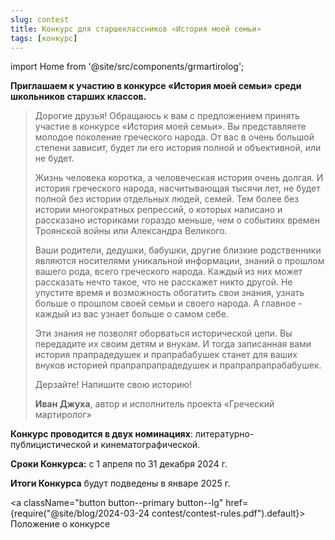 ```yaml
---
slug: contest
title: Конкурс для старшеклассников «История моей семьи»
tags: [конкурс]
---
```

import Home from '@site/src/components/grmartirolog';

**Приглашаем к участию в конкурсе «История моей семьи» среди школьников старших классов.**

<!--truncate-->

> Дорогие друзья! Обращаюсь к вам с предложением принять участие в конкурсе «История моей семьи». Вы представляете молодое поколение греческого народа. От вас в очень большой степени зависит, будет ли его история полной и объективной, или не будет.
>
> Жизнь человека коротка, а человеческая история очень долгая. И история греческого народа, насчитывающая тысячи лет, не будет полной без истории отдельных людей, семей. Тем более без истории многократных репрессий, о которых написано и рассказано историками гораздо меньше, чем о событиях времен Троянской войны или Александра Великого.
>
> Ваши родители, дедушки, бабушки, другие близкие родственники являются носителями уникальной информации, знаний о прошлом вашего рода, всего греческого народа. Каждый из них может рассказать нечто такое, что не расскажет никто другой. Не упустите время и возможность обогатить свои знания, узнать больше о прошлом своей семьи и своего народа. А главное - каждый из вас узнает больше о самом себе. 
>
> Эти знания не позволят оборваться исторической цепи. Вы передадите их своим детям и внукам. И тогда записанная вами история прапрадедушек и прапрабабушек станет для ваших внуков историей прапрапрапрадедушек и прапрапрапрабабушек.
>
> Дерзайте! Напишите свою историю!
>
> **Иван Джуха**, автор и исполнитель проекта «Греческий мартиролог»
> <Home />

**Конкурс проводится в двух номинациях**: литературно-публицистической и кинематографической.

**Сроки Конкурса:** с 1 апреля по 31 декабря 2024 г. 

**Итоги Конкурса** будут подведены в январе 2025 г.

<a className="button button--primary button--lg" href={require("@site/blog/2024-03-24 contest/contest-rules.pdf").default}> Положение о конкурсе</a>